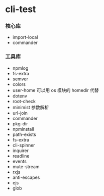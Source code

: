 # cli-test

### 核心库

- import-local
- commander

### 工具库

- npmlog
- fs-extra
- semver
- colors
- user-home 可以用 os 模块的 homedir 代替
- dotenv
- root-check
- minimist 参数解析
- url-join
- commander
- pkg-dir
- npminstall
- path-exists
- fs-extra
- cli-spinner
- inquirer
- readline
- events
- mute-stream
- rxjs
- anti-escapes
- ejs
- glob
